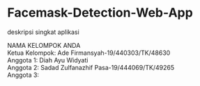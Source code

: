 # Facemask-Detection-Web-App 
deskripsi singkat aplikasi<br/> 

NAMA KELOMPOK ANDA<br/>
Ketua Kelompok: Ade Firmansyah-19/440303/TK/48630 <br/> 
Anggota 1: Diah Ayu Widyati <br/> 
Anggota 2: Sadad Zulfanazhif Pasa-19/444069/TK/49265 <br/> 
Anggota 3: 
